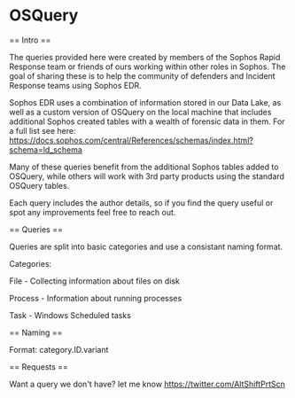 # OSQuery

== Intro ==

The queries provided here were created by members of the Sophos Rapid Response team or friends of ours working within other roles in Sophos. The goal of sharing these is to help the community of defenders and Incident Response teams using Sophos EDR.

Sophos EDR uses a combination of information stored in our Data Lake, as well as a custom version of OSQuery on the local machine that includes additional Sophos created tables with a wealth of forensic data in them. For a full list see here: https://docs.sophos.com/central/References/schemas/index.html?schema=ld_schema

Many of these queries benefit from the additional Sophos tables added to OSQuery, while others will work with 3rd party products using the standard OSQuery tables.

Each query includes the author details, so if you find the query useful or spot any improvements feel free to reach out.


== Queries ==

Queries are split into basic categories and use a consistant naming format.

Categories:

File - Collecting information about files on disk

Process - Information about running processes

Task - Windows Scheduled tasks


== Naming ==

Format: category.ID.variant


== Requests ==

Want a query we don't have? let me know https://twitter.com/AltShiftPrtScn
